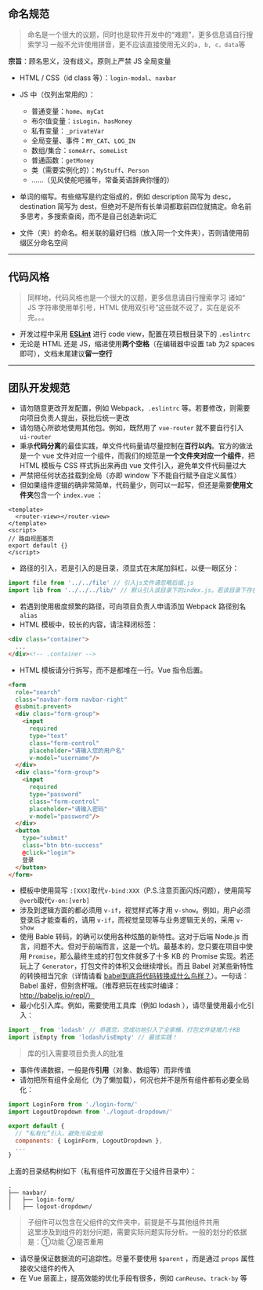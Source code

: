 ## 命名规范
> 命名是一个很大的议题，同时也是软件开发中的“难题”，更多信息请自行搜索学习
> 一般不允许使用拼音，更不应该直接使用无义的`a, b, c，data`等

**宗旨**：顾名思义，没有歧义。原则上严禁 JS 全局变量

* HTML / CSS（id class 等）：`login-modal`、`navbar`
* JS 中（仅列出常用的）：
  * 普通变量：`home`、`myCat`
  * 布尔值变量：`isLogin`、`hasMoney`
  * 私有变量：`_privateVar`
  * 全局变量、事件：`MY_CAT`、`LOG_IN`
  * 数组/集合：`someArr`、`someList`
  * 普通函数：`getMoney`
  * 类（需要实例化的）：`MyStuff`、`Person`
  * ......（见风使舵吧骚年，常备英语辞典你懂的）
  
* 单词的缩写。有些缩写是约定俗成的，例如 description 简写为 desc，destination 简写为 dest，但绝对不是所有长单词都取前四位就搞定。命名前多思考，多搜索查阅，而不是自己创造新词汇
* 文件（夹）的命名。相关联的最好归档（放入同一个文件夹），否则请使用前缀区分命名空间

***

## 代码风格
> 同样地，代码风格也是一个很大的议题，更多信息请自行搜索学习
> 诸如“ JS 字符串使用单引号，HTML 使用双引号”这些就不说了，实在是说不完。。。

* 开发过程中采用 [**ESLint**](http://eslint.org/) 进行 code view，配置在项目根目录下的 `.eslintrc`
* 无论是 HTML 还是 JS，缩进使用**两个空格**（在编辑器中设置 tab  为2 spaces 即可），文档末尾建议**留一空行**

***

## 团队开发规范
* 请勿随意更改开发配置，例如 Webpack，`.eslintrc` 等。若要修改，则需要向项目负责人提出，获批后统一更改
* 请勿随心所欲地使用其他包。例如，既然用了 `vue-router` 就不要自行引入 `ui-router`
* 秉承**代码分离**的最佳实践，单文件代码量请尽量控制在**百行以内**。官方的做法是一个 vue 文件对应一个组件，而我们的规范是**一个文件夹对应一个组件**，把 HTML 模板与 CSS 样式拆出来再由 vue 文件引入，避免单文件代码量过大
* 严禁把任何状态挂载到全局（亦即 window 下不能自行赋予自定义属性）
* 但如果组件逻辑的确非常简单，代码量少，则可以一起写，但还是需要**使用文件夹**包含一个 `index.vue` ：
```vue
<template>
  <router-view></router-view>
</template>
<script>
// 路由视图基页
export default {}
</script>
```
* 路径的引入，若是引入的是目录，须显式在末尾加斜杠，以便一眼区分：
```javascript
import file from '../../file' // 引入js文件请忽略后缀.js
import lib from '../../../lib/' // 默认引入该目录下的index.js。若该目录下存在package.json，里面的main字段指定其他文件，则引入该文件
```
* 若遇到使用极度频繁的路径，可向项目负责人申请添加 Webpack 路径别名`alias`
* HTML 模板中，较长的内容，请注释闭标签：
```html
<div class="container">
  ...
</div><!-- .container -->
```
* HTML 模板请分行拆写，而不是都堆在一行。Vue 指令后置。
```html
<form
  role="search"
  class="navbar-form navbar-right"
  @submit.prevent>
  <div class="form-group">
    <input
      required
      type="text"
      class="form-control"
      placeholder="请输入您的用户名"
      v-model="username"/>
  </div>
  <div class="form-group">
    <input
      required
      type="password"
      class="form-control"
      placeholder="请输入密码"
      v-model="password"/>
  </div>
  <button
    type="submit"
    class="btn btn-success"
    @click="login">
    登录
  </button>
</form>
```
* 模板中使用简写 `:[XXX]`取代`v-bind:XXX`（P.S.注意页面闪烁问题），使用简写 `@verb`取代`v-on:[verb]`
* 涉及到逻辑方面的都必须用 `v-if`，视觉样式等才用 `v-show`。例如，用户必须登录后才能查看的，请用 `v-if`，而视觉呈现等与业务逻辑无关的，采用 `v-show`
* 使用 Bable 转码，的确可以使用各种炫酷的新特性。这对于后端 Node.js 而言，问题不大。但对于前端而言，这是一个坑。最基本的，您只要在项目中使用 `Promise`，那么最终生成的打包文件就多了十多 KB 的 Promise 实现。若还玩上了 `Generator`，打包文件的体积又会继续增长。而且 Babel 对某些新特性的转换相当冗余（详情请看 [babel到底将代码转换成什么鸟样？](https://github.com/lcxfs1991/blog/issues/9)）。一句话：Babel 虽好，但别贪杯哦。（推荐把玩在线实时编译：http://babeljs.io/repl/）
* 最小化引入库。例如，需要使用工具库（例如 lodash ），请尽量使用最小化引入：
```javascript
import _ from 'lodash' // 恭喜您，您成功地引入了全家桶，打包文件徒增几十KB
import isEmpty from 'lodash/isEmpty' // 最佳实践！
```
> 库的引入需要项目负责人的批准

* 事件传递数据，一般是传**引用**（对象、数组等）而非传值
* 请勿把所有组件全局化（为了懒加载），何况也并不是所有组件都有必要全局化：
```javascript
import LoginForm from './login-form/'
import LogoutDropdown from './logout-dropdown/'

export default {
  // “私有化”引入，避免污染全局
  components: { LoginForm, LogoutDropdown },
  ...
}
```  
上面的目录结构树如下（私有组件可放置在于父组件目录中）：
```
.
├── navbar/
│   ├── login-form/
│   ├── logout-dropdown/
```

> 子组件可以包含在父组件的文件夹中，前提是不与其他组件共用  
> 这里涉及到组件的划分问题，需要实际问题实际分析。一般的划分的依据是：①功能 ②是否重用

* 请尽量保证数据流的可追踪性。尽量不要使用 `$parent` ，而是通过 `props` 属性接收父组件的传入
* 在 Vue 层面上，提高效能的优化手段有很多，例如 `canReuse`、`track-by` 等
